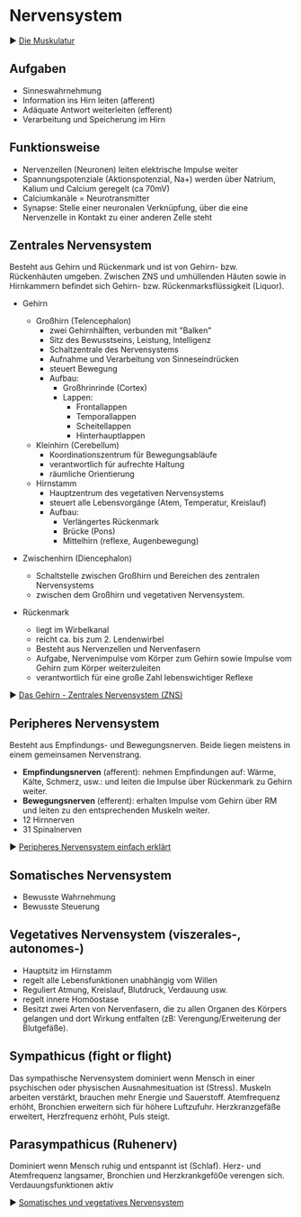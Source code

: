 # Nervensystem
:arrow_forward: [Die Muskulatur](https://www.youtube.com/watch?v=3H1NbBOHXnU)

## Aufgaben
+ Sinneswahrnehmung
+ Information ins Hirn leiten (afferent)
+ Adäquate Antwort weiterleiten (efferent)
+ Verarbeitung und Speicherung im Hirn

## Funktionsweise
+ Nervenzellen (Neuronen) leiten elektrische Impulse weiter
+ Spannungspotenziale (Aktionspotenzial, Na+) werden über Natrium, Kalium und Calcium geregelt (ca 70mV)
+ Calciumkanäle = Neurotransmitter
+ Synapse: Stelle einer neuronalen Verknüpfung, über die eine Nervenzelle in Kontakt zu einer anderen Zelle steht

## Zentrales Nervensystem
Besteht aus Gehirn und Rückenmark und ist von Gehirn- bzw. Rückenhäuten umgeben. Zwischen ZNS und umhüllenden Häuten sowie in Hirnkammern befindet sich Gehirn- bzw. Rückenmarksflüssigkeit (Liquor).

+ Gehirn
  + Großhirn (Telencephalon)
    + zwei Gehirnhälften, verbunden mit "Balken"
    + Sitz des Bewusstseins, Leistung, Intelligenz
    + Schaltzentrale des Nervensystems
    + Aufnahme und Verarbeitung von Sinneseindrücken
    + steuert Bewegung
    + Aufbau:
      + Großhrinrinde (Cortex)
      + Lappen:
        + Frontallappen
        + Temporallappen
        + Scheitellappen
        + Hinterhauptlappen
  + Kleinhirn (Cerebellum)
    + Koordinationszentrum für Bewegungsabläufe
    + verantwortlich für aufrechte Haltung
    + räumliche Orientierung
  + Hirnstamm
    + Hauptzentrum des vegetativen Nervensystems
    + steuert alle Lebensvorgänge (Atem, Temperatur, Kreislauf)
    + Aufbau:
      + Verlängertes Rückenmark
      + Brücke (Pons)
      + Mittelhirn (reflexe, Augenbewegung)

+ Zwischenhirn (Diencephalon)
  + Schaltstelle zwischen Großhirn und Bereichen des zentralen Nervensystems
  + zwischen dem Großhirn und vegetativen Nervensystem.

+ Rückenmark
  + liegt im Wirbelkanal
  + reicht ca. bis zum 2. Lendenwirbel
  + Besteht aus Nervenzellen und Nervenfasern
  + Aufgabe, Nervenimpulse vom Körper zum Gehirn sowie Impulse vom Gehirn zum Körper weiterzuleiten
  + verantwortlich für eine große Zahl lebenswichtiger Reflexe

:arrow_forward: [Das Gehirn - Zentrales Nervensystem (ZNS)](https://www.youtube.com/watch?v=KU62jMxA5oc)

## Peripheres Nervensystem
Besteht aus Empfindungs- und Bewegungsnerven. Beide liegen meistens in einem gemeinsamen Nervenstrang.
+ **Empfindungsnerven** (afferent): nehmen Empfindungen auf: Wärme, Kälte, Schmerz, usw.: und leiten die Impulse über Rückenmark zu Gehirn weiter.
+ **Bewegungsnerven** (efferent): erhalten Impulse vom Gehirn über RM und leiten zu den entsprechenden Muskeln weiter.
+ 12 Hirnnerven
+ 31 Spinalnerven

:arrow_forward: [Peripheres Nervensystem einfach erklärt](https://www.youtube.com/watch?v=18JPgHnUvLQ)

## Somatisches Nervensystem
+ Bewusste Wahrnehmung
+ Bewusste Steuerung

## Vegetatives Nervensystem (viszerales-, autonomes-)
+ Hauptsitz im Hirnstamm
+ regelt alle Lebensfunktionen unabhängig vom Willen
+ Reguliert Atmung, Kreislauf, Blutdruck, Verdauung usw.
+ regelt innere Homöostase
+ Besitzt zwei Arten von Nervenfasern, die zu allen Organen des Körpers gelangen und dort Wirkung entfalten (zB: Verengung/Erweiterung der Blutgefäße).

## Sympathicus (fight or flight)
Das sympathische Nervensystem dominiert wenn Mensch in einer psychischen oder physischen Ausnahmesituation ist (Stress). Muskeln arbeiten verstärkt, brauchen mehr Energie und Sauerstoff. Atemfrequenz erhöht, Bronchien erweitern sich für höhere Luftzufuhr. Herzkranzgefäße erweitert, Herzfrequenz erhöht, Puls steigt.

## Parasympathicus (Ruhenerv)
Dominiert wenn Mensch ruhig und entspannt ist (Schlaf). Herz- und Atemfrequenz langsamer, Bronchien und Herzkrankgefö0e verengen sich. Verdauungsfunktionen aktiv

:arrow_forward: [Somatisches und vegetatives Nervensystem](https://www.youtube.com/watch?v=MuMNXg6_i9M)